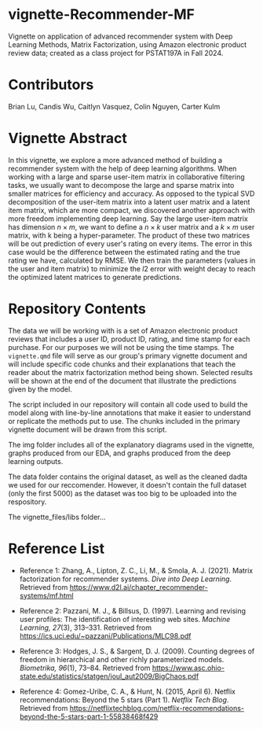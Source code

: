 # vignette-Recommender-MF

Vignette on application of advanced recommender system with Deep Learning Methods, Matrix Factorization, using Amazon electronic product review data; created as a class project for PSTAT197A in Fall 2024.

# Contributors

Brian Lu, Candis Wu, Caitlyn Vasquez, Colin Nguyen, Carter Kulm


# Vignette Abstract

In this vignette, we explore a more advanced method of building a recommender system with the help of deep learning algorithms. When working with a large and sparse user-item matrix in collaborative filtering tasks, we usually want to decompose the large and sparse matrix into smaller matrices for efficiency and accuracy. As opposed to the typical SVD decomposition of the user-item matrix into a latent user matrix and a latent item matrix, which are more compact, we discovered another approach with more freedom implementing deep learning. Say the large user-item matrix has dimension $n \times m$, we want to define a $n \times k$ user matrix and a $k \times m$ user matrix, with k being a hyper-parameter. The product of these two matrices will be out prediction of every user's rating on every items. The error in this case would be the difference between the estimated rating and the true rating we have, calculated by RMSE. We then train the parameters (values in the user and item matrix) to minimize the $l2$ error with weight decay to reach the optimized latent matrices to generate predictions.


# Repository Contents

The data we will be working with is a set of Amazon electronic product reviews that includes a user ID, product ID, rating, and time stamp for each purchase. For our purposes we will not be using the time stamps. 
The `vignette.qmd` file will serve as our group's primary vignette document and will include specific code chunks and their explanations that teach the reader about the matrix factorization method being shown. Selected results will be shown at the end of the document that illustrate the predictions given by the model. 

The script included in our repository will contain all code used to build the model along with line-by-line annotations that make it easier to understand or replicate the methods put to use. The chunks included in the primary vignette document will be drawn from this script.

The img folder includes all of the explanatory diagrams used in the vignette, graphs produced from our EDA, and graphs produced from the deep learning outputs.

The data folder contains the original dataset, as well as the cleaned dadta we used for our reccomender.  However, it doesn't contain the full dataset (only the first 5000) as the dataset was too big to be uploaded into the respository.  

The vignette_files/libs folder...

# Reference List

 - Reference 1: Zhang, A., Lipton, Z. C., Li, M., & Smola, A. J. (2021). Matrix factorization for recommender systems. *Dive into Deep Learning*. Retrieved from https://www.d2l.ai/chapter_recommender-systems/mf.html

 - Reference 2: Pazzani, M. J., & Billsus, D. (1997). Learning and revising user profiles: The identification of interesting web sites. *Machine Learning, 27*(3), 313–331. Retrieved from https://ics.uci.edu/~pazzani/Publications/MLC98.pdf
 
 - Reference 3: Hodges, J. S., & Sargent, D. J. (2009). Counting degrees of freedom in hierarchical and other richly parameterized models. *Biometrika, 96*(1), 73–84. Retrieved from https://www.asc.ohio-state.edu/statistics/statgen/joul_aut2009/BigChaos.pdf
 
 - Reference 4: Gomez-Uribe, C. A., & Hunt, N. (2015, April 6). Netflix recommendations: Beyond the 5 stars (Part 1). *Netflix Tech Blog*. Retrieved from https://netflixtechblog.com/netflix-recommendations-beyond-the-5-stars-part-1-55838468f429
